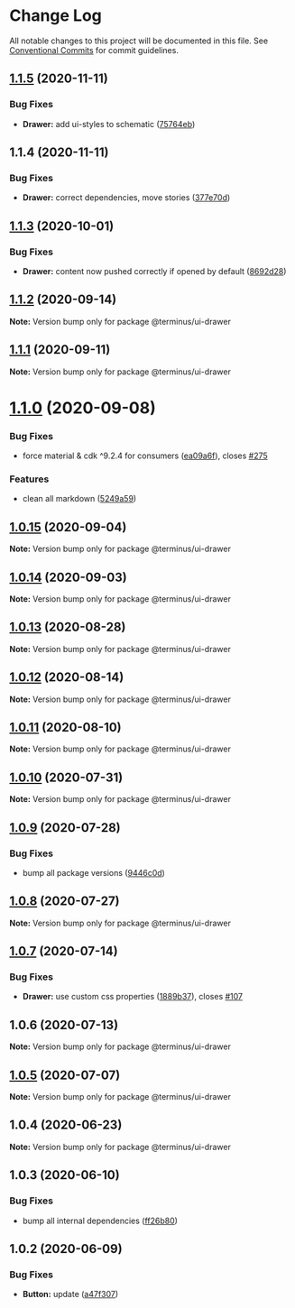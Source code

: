# Change Log

All notable changes to this project will be documented in this file.
See [Conventional Commits](https://conventionalcommits.org) for commit guidelines.

## [1.1.5](https://github.com/GetTerminus/terminus-oss/compare/@terminus/ui-drawer@1.1.4...@terminus/ui-drawer@1.1.5) (2020-11-11)


### Bug Fixes

* **Drawer:** add ui-styles to schematic ([75764eb](https://github.com/GetTerminus/terminus-oss/commit/75764ebf61cae751714317b7ae600fec4e0985cc))





## 1.1.4 (2020-11-11)


### Bug Fixes

* **Drawer:** correct dependencies, move stories ([377e70d](https://github.com/GetTerminus/terminus-oss/commit/377e70d40c11bbb89babae25bdab64f49da3a7c4))





## [1.1.3](https://github.com/GetTerminus/terminus-oss/compare/@terminus/ui-drawer@1.1.2...@terminus/ui-drawer@1.1.3) (2020-10-01)


### Bug Fixes

* **Drawer:** content now pushed correctly if opened by default ([8692d28](https://github.com/GetTerminus/terminus-oss/commit/8692d28cf6a4fefe32e8dbcf8a1bde7075b6ba6e))





## [1.1.2](https://github.com/GetTerminus/terminus-oss/compare/@terminus/ui-drawer@1.1.1...@terminus/ui-drawer@1.1.2) (2020-09-14)

**Note:** Version bump only for package @terminus/ui-drawer





## [1.1.1](https://github.com/GetTerminus/terminus-oss/compare/@terminus/ui-drawer@1.1.0...@terminus/ui-drawer@1.1.1) (2020-09-11)

**Note:** Version bump only for package @terminus/ui-drawer





# [1.1.0](https://github.com/GetTerminus/terminus-oss/compare/@terminus/ui-drawer@1.0.15...@terminus/ui-drawer@1.1.0) (2020-09-08)


### Bug Fixes

* force material & cdk ^9.2.4 for consumers ([ea09a6f](https://github.com/GetTerminus/terminus-oss/commit/ea09a6ff88a1ea239fe0e24cb011abfb3ffc8908)), closes [#275](https://github.com/GetTerminus/terminus-oss/issues/275)


### Features

* clean all markdown ([5249a59](https://github.com/GetTerminus/terminus-oss/commit/5249a59486be63b6d9a0be7a801defb9b6adcedc))





## [1.0.15](https://github.com/GetTerminus/terminus-oss/compare/@terminus/ui-drawer@1.0.14...@terminus/ui-drawer@1.0.15) (2020-09-04)

**Note:** Version bump only for package @terminus/ui-drawer





## [1.0.14](https://github.com/GetTerminus/terminus-oss/compare/@terminus/ui-drawer@1.0.13...@terminus/ui-drawer@1.0.14) (2020-09-03)

**Note:** Version bump only for package @terminus/ui-drawer

## [1.0.13](https://github.com/GetTerminus/terminus-oss/compare/@terminus/ui-drawer@1.0.12...@terminus/ui-drawer@1.0.13) (2020-08-28)

**Note:** Version bump only for package @terminus/ui-drawer

## [1.0.12](https://github.com/GetTerminus/terminus-oss/compare/@terminus/ui-drawer@1.0.11...@terminus/ui-drawer@1.0.12) (2020-08-14)

**Note:** Version bump only for package @terminus/ui-drawer

## [1.0.11](https://github.com/GetTerminus/terminus-oss/compare/@terminus/ui-drawer@1.0.10...@terminus/ui-drawer@1.0.11) (2020-08-10)

**Note:** Version bump only for package @terminus/ui-drawer

## [1.0.10](https://github.com/GetTerminus/terminus-oss/compare/@terminus/ui-drawer@1.0.9...@terminus/ui-drawer@1.0.10) (2020-07-31)

**Note:** Version bump only for package @terminus/ui-drawer

## [1.0.9](https://github.com/GetTerminus/terminus-oss/compare/@terminus/ui-drawer@1.0.8...@terminus/ui-drawer@1.0.9) (2020-07-28)

### Bug Fixes

* bump all package versions ([9446c0d](https://github.com/GetTerminus/terminus-oss/commit/9446c0d5cde3bd693cfba7cabbfd2db443a47b00))

## [1.0.8](https://github.com/GetTerminus/terminus-oss/compare/@terminus/ui-drawer@1.0.7...@terminus/ui-drawer@1.0.8) (2020-07-27)

**Note:** Version bump only for package @terminus/ui-drawer

## [1.0.7](https://github.com/GetTerminus/terminus-oss/compare/@terminus/ui-drawer@1.0.6...@terminus/ui-drawer@1.0.7) (2020-07-14)

### Bug Fixes

* **Drawer:** use custom css properties ([1889b37](https://github.com/GetTerminus/terminus-oss/commit/1889b3702b1074d2a65803eeafbef9a114204c13)), closes [#107](https://github.com/GetTerminus/terminus-oss/issues/107)

## 1.0.6 (2020-07-13)

**Note:** Version bump only for package @terminus/ui-drawer

## [1.0.5](https://github.com/GetTerminus/terminus-oss/compare/@terminus/ui-drawer@1.0.4...@terminus/ui-drawer@1.0.5) (2020-07-07)

**Note:** Version bump only for package @terminus/ui-drawer

## 1.0.4 (2020-06-23)

**Note:** Version bump only for package @terminus/ui-drawer

## 1.0.3 (2020-06-10)

### Bug Fixes

* bump all internal dependencies ([ff26b80](https://github.com/GetTerminus/terminus-oss/commit/ff26b806bb599401f006996be5b567a378e68ef3))

## 1.0.2 (2020-06-09)

### Bug Fixes

* **Button:** update ([a47f307](https://github.com/GetTerminus/terminus-oss/commit/a47f30757b9216d6ee76788c117e76eacf5289e5))
